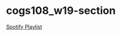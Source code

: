 # cogs108_w19-section

[Spotify Playlist](https://open.spotify.com/user/1184749232/playlist/4KaKmGcloywftcAx27qfth?si=uZkPQwqXRMmjIRJWAKh5qA)
